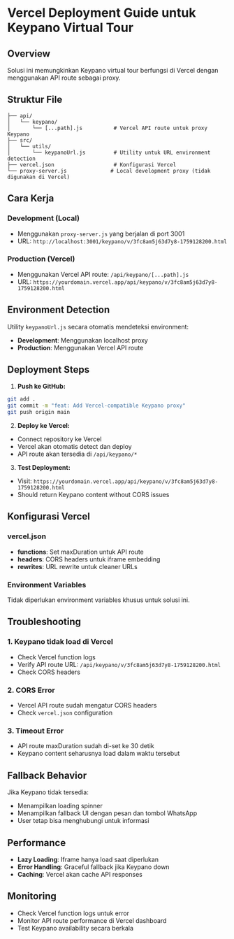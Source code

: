 # Vercel Deployment Guide untuk Keypano Virtual Tour

## Overview
Solusi ini memungkinkan Keypano virtual tour berfungsi di Vercel dengan menggunakan API route sebagai proxy.

## Struktur File
```
├── api/
│   └── keypano/
│       └── [...path].js          # Vercel API route untuk proxy Keypano
├── src/
│   └── utils/
│       └── keypanoUrl.js         # Utility untuk URL environment detection
├── vercel.json                   # Konfigurasi Vercel
└── proxy-server.js              # Local development proxy (tidak digunakan di Vercel)
```

## Cara Kerja

### Development (Local)
- Menggunakan `proxy-server.js` yang berjalan di port 3001
- URL: `http://localhost:3001/keypano/v/3fc8am5j63d7y8-1759128200.html`

### Production (Vercel)
- Menggunakan Vercel API route: `/api/keypano/[...path].js`
- URL: `https://yourdomain.vercel.app/api/keypano/v/3fc8am5j63d7y8-1759128200.html`

## Environment Detection
Utility `keypanoUrl.js` secara otomatis mendeteksi environment:
- **Development**: Menggunakan localhost proxy
- **Production**: Menggunakan Vercel API route

## Deployment Steps

1. **Push ke GitHub:**
```bash
git add .
git commit -m "feat: Add Vercel-compatible Keypano proxy"
git push origin main
```

2. **Deploy ke Vercel:**
- Connect repository ke Vercel
- Vercel akan otomatis detect dan deploy
- API route akan tersedia di `/api/keypano/*`

3. **Test Deployment:**
- Visit: `https://yourdomain.vercel.app/api/keypano/v/3fc8am5j63d7y8-1759128200.html`
- Should return Keypano content without CORS issues

## Konfigurasi Vercel

### vercel.json
- **functions**: Set maxDuration untuk API route
- **headers**: CORS headers untuk iframe embedding
- **rewrites**: URL rewrite untuk cleaner URLs

### Environment Variables
Tidak diperlukan environment variables khusus untuk solusi ini.

## Troubleshooting

### 1. Keypano tidak load di Vercel
- Check Vercel function logs
- Verify API route URL: `/api/keypano/v/3fc8am5j63d7y8-1759128200.html`
- Check CORS headers

### 2. CORS Error
- Vercel API route sudah mengatur CORS headers
- Check `vercel.json` configuration

### 3. Timeout Error
- API route maxDuration sudah di-set ke 30 detik
- Keypano content seharusnya load dalam waktu tersebut

## Fallback Behavior
Jika Keypano tidak tersedia:
- Menampilkan loading spinner
- Menampilkan fallback UI dengan pesan dan tombol WhatsApp
- User tetap bisa menghubungi untuk informasi

## Performance
- **Lazy Loading**: Iframe hanya load saat diperlukan
- **Error Handling**: Graceful fallback jika Keypano down
- **Caching**: Vercel akan cache API responses

## Monitoring
- Check Vercel function logs untuk error
- Monitor API route performance di Vercel dashboard
- Test Keypano availability secara berkala

